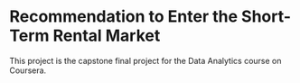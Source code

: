 # Recommendation to Enter the Short-Term Rental Market
This project is the capstone final project for the Data Analytics course on Coursera. 